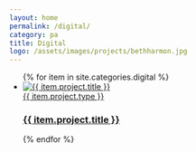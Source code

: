 ```yaml
---
layout: home
permalink: /digital/
category: pa
title: Digital
logo: /assets/images/projects/bethharmon.jpg
---
```

<ul class="projects-list">
	{% for item in site.categories.digital %}
		<li>
			<a href="{{ item.url | prepend: site.baseurl }}">
				<div class="img-wrapper">
					<img class="index-img" src="{{ item.project.logo | prepend: site.baseurl }}" alt="{{ item.project.title }}" />
				</div>
				<span class="h2">{{ item.project.type }}</span>
				<h3>{{ item.project.title }}</h3>
			</a>
		</li>
	{% endfor %}
</ul>